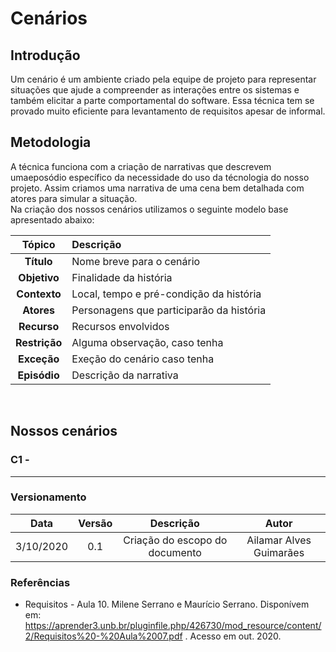 # Cenários

## Introdução

Um cenário é um ambiente criado pela equipe de projeto para representar situações que ajude a compreender as interações entre os sistemas e também elicitar a parte comportamental do software. Essa técnica tem se provado muito eficiente para levantamento de requisitos apesar de informal.

## Metodologia 

A técnica funciona com a criação de narrativas que descrevem umaeposódio específico da necessidade do uso da técnologia do nosso projeto. Assim criamos uma narrativa de uma cena bem detalhada com atores para simular a situação.  
Na criação dos nossos cenários utilizamos o seguinte modelo base apresentado abaixo:  

Tópico | Descrição 
:----: | :--------
**Título**   | Nome breve para o cenário
**Objetivo** | Finalidade da história 
**Contexto** | Local, tempo e pré-condição da história
**Atores**   | Personagens que participarão da história
**Recurso**  | Recursos envolvidos
**Restrição** | Alguma observação, caso tenha
**Exceção**  | Exeção do cenário caso tenha
**Episódio** | Descrição da narrativa 
<br/>

## Nossos cenários

### C1 - 



---

### Versionamento

|Data|Versão|Descrição|Autor|
|:--:|:----:|:-------:|:---:|
|3/10/2020| 0.1| Criação do escopo do documento| Ailamar Alves Guimarães|

### Referências 

- Requisitos - Aula 10. Milene Serrano e Maurício Serrano. Disponívem em: <https://aprender3.unb.br/pluginfile.php/426730/mod_resource/content/2/Requisitos%20-%20Aula%2007.pdf> . Acesso em out. 2020.
